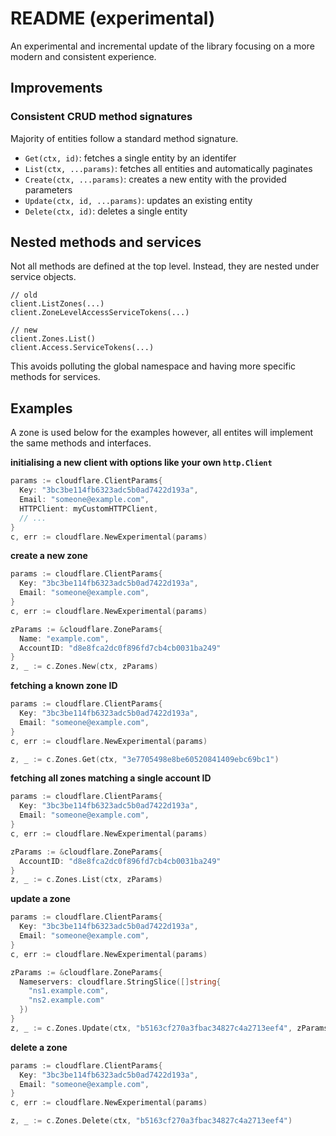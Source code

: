 # README (experimental)

An experimental and incremental update of the library focusing on a more modern
and consistent experience.

## Improvements

### Consistent CRUD method signatures

Majority of entities follow a standard method signature.

- `Get(ctx, id)`: fetches a single entity by an identifer
- `List(ctx, ...params)`: fetches all entities and automatically paginates
- `Create(ctx, ...params)`: creates a new entity with the provided parameters
- `Update(ctx, id, ...params)`: updates an existing entity
- `Delete(ctx, id)`: deletes a single entity

## Nested methods and services

Not all methods are defined at the top level. Instead, they are nested under
service objects.

```golang
// old
client.ListZones(...)
client.ZoneLevelAccessServiceTokens(...)

// new
client.Zones.List()
client.Access.ServiceTokens(...)
```

This avoids polluting the global namespace and having more specific methods
for services.

## Examples

A zone is used below for the examples however, all entites will implement the
same methods and interfaces.

**initialising a new client with options like your own `http.Client`**

```go
params := cloudflare.ClientParams{
  Key: "3bc3be114fb6323adc5b0ad7422d193a",
  Email: "someone@example.com",
  HTTPClient: myCustomHTTPClient,
  // ...
}
c, err := cloudflare.NewExperimental(params)
```

**create a new zone**

```go
params := cloudflare.ClientParams{
  Key: "3bc3be114fb6323adc5b0ad7422d193a",
  Email: "someone@example.com",
}
c, err := cloudflare.NewExperimental(params)

zParams := &cloudflare.ZoneParams{
  Name: "example.com",
  AccountID: "d8e8fca2dc0f896fd7cb4cb0031ba249"
}
z, _ := c.Zones.New(ctx, zParams)
```

**fetching a known zone ID**

```go
params := cloudflare.ClientParams{
  Key: "3bc3be114fb6323adc5b0ad7422d193a",
  Email: "someone@example.com",
}
c, err := cloudflare.NewExperimental(params)

z, _ := c.Zones.Get(ctx, "3e7705498e8be60520841409ebc69bc1")
```

**fetching all zones matching a single account ID**

```go
params := cloudflare.ClientParams{
  Key: "3bc3be114fb6323adc5b0ad7422d193a",
  Email: "someone@example.com",
}
c, err := cloudflare.NewExperimental(params)

zParams := &cloudflare.ZoneParams{
  AccountID: "d8e8fca2dc0f896fd7cb4cb0031ba249"
}
z, _ := c.Zones.List(ctx, zParams)
```

**update a zone**

```go
params := cloudflare.ClientParams{
  Key: "3bc3be114fb6323adc5b0ad7422d193a",
  Email: "someone@example.com",
}
c, err := cloudflare.NewExperimental(params)

zParams := &cloudflare.ZoneParams{
  Nameservers: cloudflare.StringSlice([]string{
    "ns1.example.com",
    "ns2.example.com"
  })
}
z, _ := c.Zones.Update(ctx, "b5163cf270a3fbac34827c4a2713eef4", zParams)
```

**delete a zone**

```go
params := cloudflare.ClientParams{
  Key: "3bc3be114fb6323adc5b0ad7422d193a",
  Email: "someone@example.com",
}
c, err := cloudflare.NewExperimental(params)

z, _ := c.Zones.Delete(ctx, "b5163cf270a3fbac34827c4a2713eef4")
```
